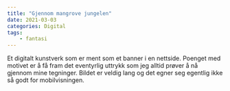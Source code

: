 ```yaml
---
title: "Gjennom mangrove jungelen"
date: 2021-03-03
categories: Digital
tags:
    - fantasi
---
```

Et digitalt kunstverk som er ment som et banner i en nettside. Poenget med motivet er å få fram det eventyrlig uttrykk som jeg alltid prøver å nå gjennom mine tegninger. Bildet er veldig lang og det egner seg egentlig ikke så godt for mobilvisningen.